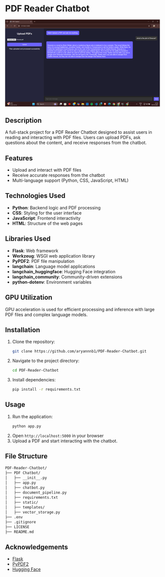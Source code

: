 # PDF Reader Chatbot

![PDF Reader Chatbot](https://github.com/aryannnb1/PDF-Reader-Chatbot/blob/main/Screenshot%20(1014).png)

## Description
A full-stack project for a PDF Reader Chatbot designed to assist users in reading and interacting with PDF files. Users can upload PDFs, ask questions about the content, and receive responses from the chatbot.

## Features
- Upload and interact with PDF files
- Receive accurate responses from the chatbot
- Multi-language support (Python, CSS, JavaScript, HTML)

## Technologies Used
- **Python**: Backend logic and PDF processing
- **CSS**: Styling for the user interface
- **JavaScript**: Frontend interactivity
- **HTML**: Structure of the web pages

## Libraries Used
- **Flask**: Web framework
- **Werkzeug**: WSGI web application library
- **PyPDF2**: PDF file manipulation
- **langchain**: Language model applications
- **langchain_huggingface**: Hugging Face integration
- **langchain_community**: Community-driven extensions
- **python-dotenv**: Environment variables

## GPU Utilization
GPU acceleration is used for efficient processing and inference with large PDF files and complex language models.

## Installation
1. Clone the repository:
   ```sh
   git clone https://github.com/aryannnb1/PDF-Reader-Chatbot.git
   ```
2. Navigate to the project directory:
   ```sh
   cd PDF-Reader-Chatbot
   ```
3. Install dependencies:
   ```sh
   pip install -r requirements.txt
   ```

## Usage
1. Run the application:
   ```sh
   python app.py
   ```
2. Open `http://localhost:5000` in your browser
3. Upload a PDF and start interacting with the chatbot.

## File Structure
```
PDF-Reader-Chatbot/
├── PDF Chatbot/
│   ├── __init__.py
│   ├── app.py
│   ├── chatbot.py
│   ├── document_pipeline.py
│   ├── requirements.txt
│   ├── static/
│   ├── templates/
│   ├── vector_storage.py
├── .env
├── .gitignore
├── LICENSE
├── README.md
```

## Acknowledgements
- [Flask](https://flask.palletsprojects.com/)
- [PyPDF2](https://pypi.org/project/PyPDF2/)
- [Hugging Face](https://huggingface.co/)
